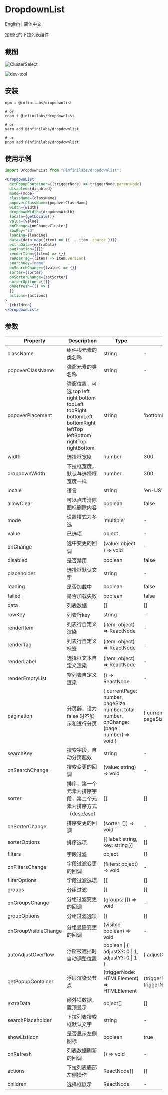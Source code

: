 # DropdownList

[English](./README.md) | 简体中文

定制化的下拉列表组件

## 截图

![ClusterSelect](./dist/ClusterSelect.jpg)

![dev-tool](./dist/dev-tool.jpg)

## 安装

```
npm i @infinilabs/dropdownlist

# or
cnpm i @infinilabs/dropdownlist

# or
yarn add @infinilabs/dropdownlist

# or
pnpm add @infinilabs/dropdownlist
```

## 使用示例

```jsx
import DropdownList from "@infinilabs/dropdownlist";

<DropdownList
  getPopupContainer={(triggerNode) => triggerNode.parentNode}
  disabled={disabled}
  mode={mode}
  className={className}
  popoverClassName={popoverClassName}
  width={width}
  dropdownWidth={dropdownWidth}
  locale={getLocale()}
  value={value}
  onChange={onChangeCluster}
  rowKey="id"
  loading={loading}
  data={data.map((item) => ({ ...item._source }))}
  extraData={extraData}
  pagination={{}}
  renderItem={(item) => {}}
  renderTag={(item) => item.version}
  searchKey="name"
  onSearchChange={(value) => {}}
  sorter={sorter}
  onSorterChange={setSorter}
  sorterOptions={[]}
  onRefresh={() => {
  }}
  actions={actions}
>
  {children}
</DropdownList>
```

## 参数

| Property | Description | Type | Default | Version |
| -------- | ----------- | ---- | ------- | ------- |
| className | 组件根元素的类名称 | string | - | 1.0.0 |
| popoverClassName | 弹窗元素的类名称 | string | - | 1.0.0 |
| popoverPlacement | 弹窗位置，可选 top left right bottom topLeft topRight bottomLeft bottomRight leftTop leftBottom rightTop rightBottom | string | 'bottomLeft' | 1.0.0 |
| width | 选择框宽度 | number | 300 | 1.0.0 |
| dropdownWidth | 下拉框宽度，默认与选择框宽度一样 | number | 300 | 1.0.0 |
| locale | 语言 | string | 'en-US' | 1.0.0 |
| allowClear | 可以点击清除图标删除内容 | boolean | false | 1.0.0 |
| mode | 设置模式为多选  | 'multiple' | - | 1.0.0 |
| value | 已选项 | object | - | 1.0.0 |
| onChange | 选中变更的回调 | (value: object ) => void | - | 1.0.0 |
| disabled | 是否禁用 | boolean | false | 1.0.0 |
| placeholder | 选择框默认文字 | string | - | 1.0.0 |
| loading | 是否加载中 | boolean | false | 1.0.0 |
| failed | 是否加载失败 | boolean | false | 1.0.0 |
| data | 列表数据 | [] | [] | 1.0.0 |
| rowKey | 列表行key | string | - | 1.0.0 |
| renderItem | 列表行自定义渲染 | (item: object) => ReactNode | - | 1.0.0 |
| renderTag | 列表行自定义标签 | (item: object) => ReactNode | - | 1.0.0 |
| renderLabel | 选择框文本自定义渲染 | (item: object) => ReactNode | - | 1.0.0 |
| renderEmptyList | 空列表自定义渲染 | () => ReactNode | - | 1.0.0 |
| pagination | 分页器，设为 false 时不展示和进行分页 | { currentPage: number, pageSize: number, total: number, onChange: (page: number) => void  } | { currentPage: 1, pageSize: 10 } | 1.0.0 |
| searchKey | 搜索字段，自动分页起效 | string | - | 1.0.0 |
| onSearchChange | 搜索变更的回调 | (value: string) => void | - | 1.0.0 |
| sorter | 排序，第一个元素为排序字段，第二个元素为排序方式（desc/asc） | [] | [] | 1.0.0 |
| onSorterChange | 排序变更的回调 | (sorter: []) => void | - | 1.0.0 |
| sorterOptions | 排序选项  | [{ label: string, key: string }] | [] | 1.0.0 |
| filters | 字段过滤  | object | {} | 1.0.0 |
| onFiltersChange | 字段过滤变更的回调 | (filters: object) => void | - | 1.0.0 |
| filterOptions | 字段过滤选项 | [] | [] | 1.0.0 |
| groups | 分组过滤  | [] | [] | 1.0.0 |
| onGroupsChange | 分组过滤变更的回调 | (groups: []) => void | - | 1.0.0 |
| groupOptions | 分组过滤选项 | [] | [] | 1.0.0 |
| onGroupVisibleChange | 分组显隐变更的回调 | (visible: boolean) => void | - | 1.0.0 |
| autoAdjustOverflow | 浮窗被遮挡时自动调整位置 | boolean \| { adjustX?: 0 \| 1, adjustY?: 0 \| 1 } | { adjustX: 1 } | 1.0.0 |
| getPopupContainer | 浮层渲染父节点 | (triggerNode: HTMLElement) => HTMLElement | (triggerNode) => triggerNode.parentNode | 1.0.0 |
| extraData | 额外项数据，置顶显示 | object[] | [] | 1.0.0 |
| searchPlaceholder | 下拉列表搜索框默认文字 | string | - | 1.0.0 |
| showListIcon | 是否显示左侧图标 | boolean | true | 1.0.0 |
| onRefresh | 列表数据刷新的回调 | () => void | - | 1.0.0 |
| actions | 下拉列表底部左侧操作 | ReactNode[] | [] | 1.0.0 |
| children | 选择框展示 | ReactNode | - | 1.0.0 |
